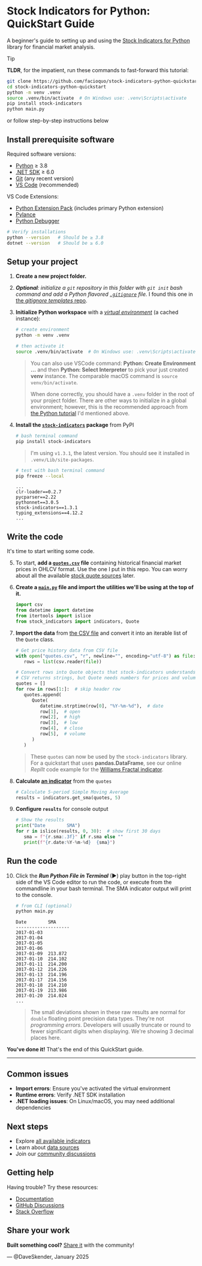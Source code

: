 <!-- markdownlint-disable MD029 -->
# Stock Indicators for Python: QuickStart Guide

A beginner's guide to setting up and using the [Stock Indicators for Python](https://python.stockindicators.dev) library for financial market analysis.

> [!TIP]
> **TLDR**, for the impatient, run these commands to fast-forward this tutorial:
>
> ```bash
> git clone https://github.com/facioquo/stock-indicators-python-quickstart.git
> cd stock-indicators-python-quickstart
> python -m venv .venv
> source .venv/bin/activate  # On Windows use: .venv\Scripts\activate
> pip install stock-indicators
> python main.py
> ```
>
> or follow step-by-step instructions below

## Install prerequisite software

Required software versions:

- [Python](https://www.python.org/downloads) ≥ 3.8
- [.NET SDK](https://dotnet.microsoft.com/download) ≥ 6.0
- [Git](https://git-scm.com/download) (any recent version)
- [VS Code](https://code.visualstudio.com/download) (recommended)

VS Code Extensions:

- [Python Extension Pack](https://marketplace.visualstudio.com/items?itemName=donjayamanne.python-extension-pack) (includes primary Python extension)
- [Pylance](https://marketplace.visualstudio.com/items?itemName=ms-python.vscode-pylance)
- [Python Debugger](https://marketplace.visualstudio.com/items?itemName=ms-python.debugpy)

```bash
# Verify installations
python --version   # Should be ≥ 3.8
dotnet --version   # Should be ≥ 6.0
```

## Setup your project

1. **Create a new project folder.**

2. _**Optional**: initialize a `git` repository in this folder with `git init` bash command and add a Python flavored [`.gitignore`](.gitignore) file._  I found this one in [the _gitignore templates_ repo](https://github.com/github/gitignore/blob/4488915eec0b3a45b5c63ead28f286819c0917de/Python.gitignore).

3. **Initialize Python workspace** with a [_virtual environment_](https://docs.python.org/3/tutorial/venv.html#creating-virtual-environments) (a cached instance):

   ```bash
   # create environment
   python -m venv .venv

   # then activate it
   source .venv/bin/activate  # On Windows use: .venv\Scripts\activate
   ```

   > You can also use VSCode command: **Python: Create Environment ...** and then **Python: Select Interpreter** to pick your just created **venv** instance.  The comparable macOS command is `source venv/bin/activate`.
   >
   > When done correctly, you should have a `.venv` folder in the root of your project folder.  There are other ways to initialize in a global environment; however, this is the recommended approach from [the Python tutorial](https://code.visualstudio.com/docs/python/python-tutorial) I'd mentioned above.

4. **Install the [`stock-indicators`](https://pypi.org/project/stock-indicators) package** from PyPI

   ```bash
   # bash terminal command
   pip install stock-indicators
   ```

   > I'm using `v1.3.1`, the latest version.  You should see it installed in `.venv/Lib/site-packages`.

   ```bash
   # test with bash terminal command
   pip freeze --local
   ```

   ```console
   ...
   clr-loader==0.2.7
   pycparser==2.22
   pythonnet==3.0.5
   stock-indicators==1.3.1
   typing_extensions==4.12.2
   ...
   ```

## Write the code

It's time to start writing some code.

5. To start, **add a [`quotes.csv`](quotes.csv) file** containing historical financial market prices in OHLCV format.  Use the one I put in this repo.  You can worry about all the available [stock quote sources](https://github.com/DaveSkender/Stock.Indicators/discussions/579) later.

6. **Create a [`main.py`](main.py) file and import the utilities we'll be using at the top of it.**

   ```python
   import csv
   from datetime import datetime
   from itertools import islice
   from stock_indicators import indicators, Quote
   ```

7. **Import the data** from [the CSV file](quotes.csv) and convert it into an iterable list of the `Quote` class.

   ```python
   # Get price history data from CSV file
   with open("quotes.csv", "r", newline="", encoding="utf-8") as file:
      rows = list(csv.reader(file))

   # Convert rows into Quote objects that stock-indicators understands
   # CSV returns strings, but Quote needs numbers for prices and volume
   quotes = []
   for row in rows[1:]:  # skip header row
      quotes.append(
         Quote(
            datetime.strptime(row[0], "%Y-%m-%d"),  # date
            row[1],  # open
            row[2],  # high
            row[3],  # low
            row[4],  # close
            row[5],  # volume
         )
      )
   ```

   > These `quotes` can now be used by the `stock-indicators` library.  For a quickstart that uses **pandas.DataFrame**, see our online _ReplIt_ code example for the [Williams Fractal indicator](https://replit.com/@daveskender/Stock-Indicators-for-Python-Williams-Fractal).

8. **Calculate [an indicator](https://python.stockindicators.dev/indicators/)** from the `quotes`

   ```python
   # Calculate 5-period Simple Moving Average
   results = indicators.get_sma(quotes, 5)
   ```

9. **Configure `results`** for console output

   ```python
   # Show the results
   print("Date        SMA")
   for r in islice(results, 0, 30):  # show first 30 days
      sma = f"{r.sma:.3f}" if r.sma else ""
      print(f"{r.date:%Y-%m-%d}  {sma}")
   ```

## Run the code

10. Click the _**Run Python File in Terminal**_ (&#9658;) play button in the top-right side of the VS Code editor to run the code, or execute from the commandline in your bash terminal.  The SMA indicator output will print to the console.

    ```bash
    # from CLI (optional)
    python main.py
    ```

    ```console
    Date        SMA
    --------------------
    2017-01-03
    2017-01-04
    2017-01-05
    2017-01-06
    2017-01-09  213.872
    2017-01-10  214.102
    2017-01-11  214.200
    2017-01-12  214.226
    2017-01-13  214.196
    2017-01-17  214.156
    2017-01-18  214.210
    2017-01-19  213.986
    2017-01-20  214.024
    ...
    ```

    > The small deviations shown in these raw results are normal for `double` floating point precision data types.  They're not _programming errors_.  Developers will usually truncate or round to fewer significant digits when displaying.  We're showing 3 decimal places here.

**You've done it!**  That's the end of this QuickStart guide.

---

## Common issues

- **Import errors**: Ensure you've activated the virtual environment
- **Runtime errors**: Verify .NET SDK installation
- **.NET loading issues**: On Linux/macOS, you may need additional dependencies

## Next steps

- Explore [all available indicators](https://python.stockindicators.dev/indicators/)
- Learn about [data sources](https://github.com/DaveSkender/Stock.Indicators/discussions/579)
- Join our [community discussions](https://github.com/DaveSkender/Stock.Indicators/discussions)

## Getting help

Having trouble? Try these resources:

- [Documentation](https://python.stockindicators.dev)
- [GitHub Discussions](https://github.com/DaveSkender/Stock.Indicators/discussions)
- [Stack Overflow](https://stackoverflow.com/questions/tagged/stock-indicators)

## Share your work

**Built something cool?** [Share it](https://github.com/DaveSkender/Stock.Indicators/discussions/categories/show-and-tell) with the community!

— @DaveSkender, January 2025
